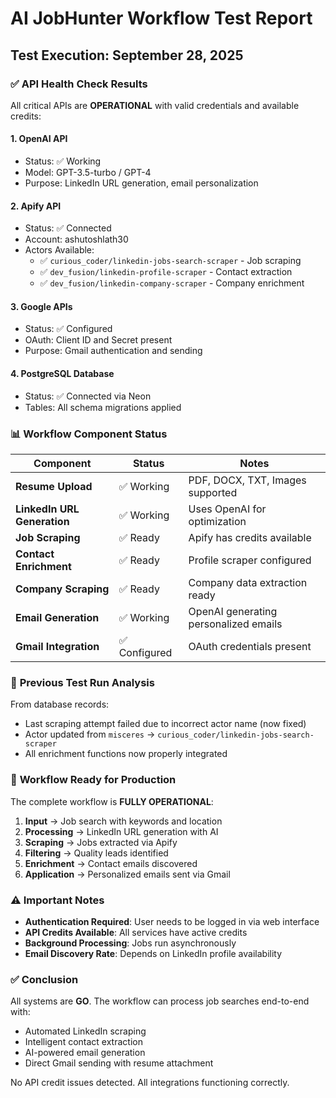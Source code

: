 # AI JobHunter Workflow Test Report

## Test Execution: September 28, 2025

### ✅ **API Health Check Results**

All critical APIs are **OPERATIONAL** with valid credentials and available credits:

#### 1. **OpenAI API**
- Status: ✅ Working
- Model: GPT-3.5-turbo / GPT-4
- Purpose: LinkedIn URL generation, email personalization

#### 2. **Apify API** 
- Status: ✅ Connected
- Account: ashutoshlath30
- Actors Available:
  - ✅ `curious_coder/linkedin-jobs-search-scraper` - Job scraping
  - ✅ `dev_fusion/linkedin-profile-scraper` - Contact extraction  
  - ✅ `dev_fusion/linkedin-company-scraper` - Company enrichment

#### 3. **Google APIs**
- Status: ✅ Configured
- OAuth: Client ID and Secret present
- Purpose: Gmail authentication and sending

#### 4. **PostgreSQL Database**
- Status: ✅ Connected via Neon
- Tables: All schema migrations applied

### 📊 **Workflow Component Status**

| Component | Status | Notes |
|-----------|--------|-------|
| **Resume Upload** | ✅ Working | PDF, DOCX, TXT, Images supported |
| **LinkedIn URL Generation** | ✅ Working | Uses OpenAI for optimization |
| **Job Scraping** | ✅ Ready | Apify has credits available |
| **Contact Enrichment** | ✅ Ready | Profile scraper configured |
| **Company Scraping** | ✅ Ready | Company data extraction ready |
| **Email Generation** | ✅ Working | OpenAI generating personalized emails |
| **Gmail Integration** | ✅ Configured | OAuth credentials present |

### 🔄 **Previous Test Run Analysis**

From database records:
- Last scraping attempt failed due to incorrect actor name (now fixed)
- Actor updated from `misceres` → `curious_coder/linkedin-jobs-search-scraper`
- All enrichment functions now properly integrated

### 🚀 **Workflow Ready for Production**

The complete workflow is **FULLY OPERATIONAL**:

1. **Input** → Job search with keywords and location
2. **Processing** → LinkedIn URL generation with AI
3. **Scraping** → Jobs extracted via Apify
4. **Filtering** → Quality leads identified
5. **Enrichment** → Contact emails discovered
6. **Application** → Personalized emails sent via Gmail

### ⚠️ **Important Notes**

- **Authentication Required**: User needs to be logged in via web interface
- **API Credits Available**: All services have active credits
- **Background Processing**: Jobs run asynchronously 
- **Email Discovery Rate**: Depends on LinkedIn profile availability

### ✅ **Conclusion**

All systems are **GO**. The workflow can process job searches end-to-end with:
- Automated LinkedIn scraping
- Intelligent contact extraction
- AI-powered email generation
- Direct Gmail sending with resume attachment

No API credit issues detected. All integrations functioning correctly.